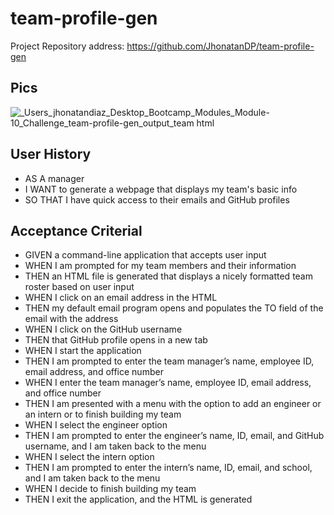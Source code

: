 # team-profile-gen

Project Repository address: https://github.com/JhonatanDP/team-profile-gen

## Pics
![_Users_jhonatandiaz_Desktop_Bootcamp_Modules_Module-10_Challenge_team-profile-gen_output_team html](https://user-images.githubusercontent.com/106892660/186500874-171aff70-602c-4e02-86a5-fce1bc302326.png)


## User History
- AS A manager
- I WANT to generate a webpage that displays my team's basic info
- SO THAT I have quick access to their emails and GitHub profiles

## Acceptance Criterial
- GIVEN a command-line application that accepts user input
- WHEN I am prompted for my team members and their information
- THEN an HTML file is generated that displays a nicely formatted team roster based on user input
- WHEN I click on an email address in the HTML
- THEN my default email program opens and populates the TO field of the email with the address
- WHEN I click on the GitHub username
- THEN that GitHub profile opens in a new tab
- WHEN I start the application
- THEN I am prompted to enter the team manager’s name, employee ID, email address, and office number
- WHEN I enter the team manager’s name, employee ID, email address, and office number
- THEN I am presented with a menu with the option to add an engineer or an intern or to finish building my team
- WHEN I select the engineer option
- THEN I am prompted to enter the engineer’s name, ID, email, and GitHub username, and I am taken back to the menu
- WHEN I select the intern option
- THEN I am prompted to enter the intern’s name, ID, email, and school, and I am taken back to the menu
- WHEN I decide to finish building my team
- THEN I exit the application, and the HTML is generated
